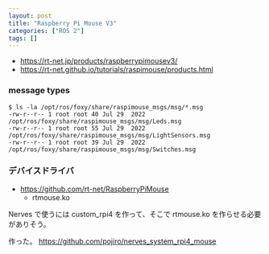 ```yaml
---
layout: post
title: "Raspberry Pi Mouse V3"
categories: ["ROS 2"]
tags: []
---
```


- https://rt-net.jp/products/raspberrypimousev3/
- https://rt-net.github.io/tutorials/raspimouse/products.html

### message types

```
$ ls -la /opt/ros/foxy/share/raspimouse_msgs/msg/*.msg
-rw-r--r-- 1 root root 40 Jul 29  2022 /opt/ros/foxy/share/raspimouse_msgs/msg/Leds.msg
-rw-r--r-- 1 root root 55 Jul 29  2022 /opt/ros/foxy/share/raspimouse_msgs/msg/LightSensors.msg
-rw-r--r-- 1 root root 39 Jul 29  2022 /opt/ros/foxy/share/raspimouse_msgs/msg/Switches.msg
```

### デバイスドライバ

- https://github.com/rt-net/RaspberryPiMouse
  - rtmouse.ko

Nerves で使うには custom_rpi4 を作って、そこで rtmouse.ko を作らせる必要がありそう。

作った。 https://github.com/pojiro/nerves_system_rpi4_mouse
